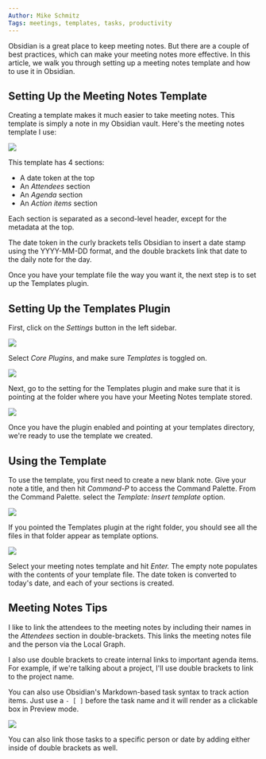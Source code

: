 ```yaml
---
Author: Mike Schmitz
Tags: meetings, templates, tasks, productivity
---
```


Obsidian is a great place to keep meeting notes. But there are a couple of best practices, which can make your meeting notes more effective. In this article, we walk you through setting up a meeting notes template and how to use it in Obsidian.

## Setting Up the Meeting Notes Template

Creating a template makes it much easier to take meeting notes. This template is simply a note in my Obsidian vault. Here's the meeting notes template I use:

![](https://thesweetsetup.com/wp-content/uploads/2021/07/meetingnotes1.jpg)

This template has 4 sections:

- A date token at the top
- An *Attendees* section
- An *Agenda* section
- An *Action items* section

Each section is separated as a second-level header, except for the metadata at the top. 

The date token in the curly brackets tells Obsidian to insert a date stamp using the YYYY-MM-DD format, and the double brackets link that date to the daily note for the day.

Once you have your template file the way you want it, the next step is to set up the Templates plugin.

## Setting Up the Templates Plugin

First, click on the *Settings* button in the left sidebar.

![](https://thesweetsetup.com/wp-content/uploads/2021/07/meetingnotes2.jpg)

Select *Core Plugins*, and make sure *Templates* is toggled on. 

![](https://thesweetsetup.com/wp-content/uploads/2021/07/meetingnotes3.jpg)

Next, go to the setting for the Templates plugin and make sure that it is pointing at the folder where you have your Meeting Notes template stored.

![](https://thesweetsetup.com/wp-content/uploads/2021/07/meetingnotes4.jpg)

Once you have the plugin enabled and pointing at your templates directory, we're ready to use the template we created.

## Using the Template

To use the template, you first need to create a new blank note. Give your note a title, and then hit *Command-P* to access the Command Palette. From the Command Palette. select the *Template: Insert template* option.

![](https://thesweetsetup.com/wp-content/uploads/2021/07/meetingnotes5.jpg)

If you pointed the Templates plugin at the right folder, you should see all the files in that folder appear as template options.

![](https://thesweetsetup.com/wp-content/uploads/2021/07/meetingnotes6.jpg)

Select your meeting notes template and hit *Enter.* The empty note populates with the contents of your template file. The date token is converted to today's date, and each of your sections is created.

## Meeting Notes Tips

I like to link the attendees to the meeting notes by including their names in the *Attendees* section in double-brackets. This links the meeting notes file and the person via the Local Graph.

I also use double brackets to create internal links to important agenda items. For example, if we're talking about a project, I'll use double brackets to link to the project name.

You can also use Obsidian's Markdown-based task syntax to track action items. Just use a `- [ ]` before the task name and it will render as a clickable box in Preview mode.

![](https://thesweetsetup.com/wp-content/uploads/2021/07/meetingnotes7.jpg)

You can also link those tasks to a specific person or date by adding either inside of double brackets as well.